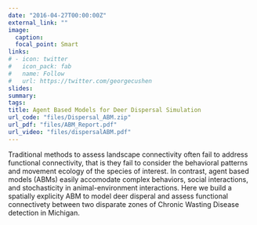 ```yaml
---
date: "2016-04-27T00:00:00Z"
external_link: ""
image:
  caption:
  focal_point: Smart
links:
# - icon: twitter
#   icon_pack: fab
#   name: Follow
#   url: https://twitter.com/georgecushen
slides:
summary: 
tags:
title: Agent Based Models for Deer Dispersal Simulation
url_code: "files/Dispersal_ABM.zip"
url_pdf: "files/ABM_Report.pdf"
url_video: "files/dispersalABM.pdf"
---
```

Traditional methods to assess landscape connectivity often fail to address functional connectivity, that is they fail to consider the behavioral patterns and movement ecology of the species of interest. In contrast, agent based models (ABMs) easily accomodate complex behaviors, social interactions, and stochasticity in animal-environment interactions. Here we build a spatially explicity ABM to model deer disperal and assess functional connectivety between two disparate zones of Chronic Wasting Disease detection in Michigan. 